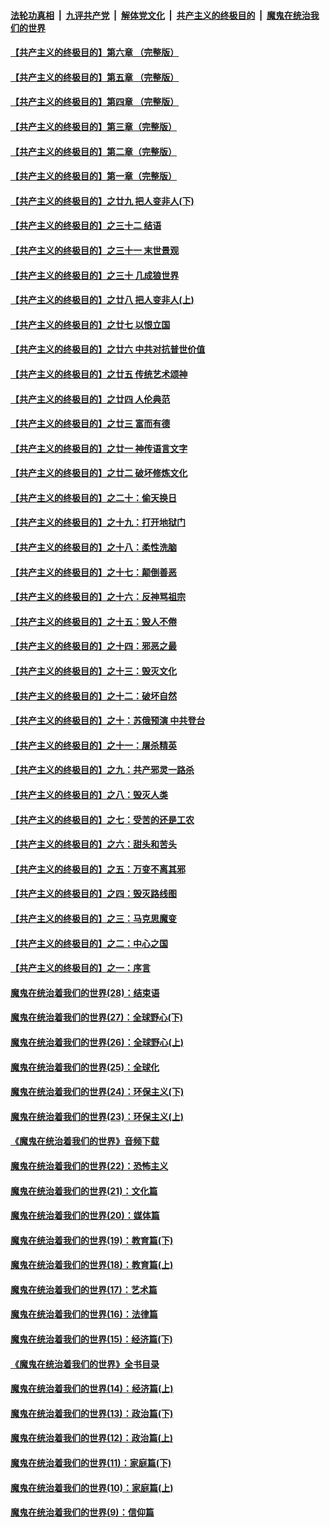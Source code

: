 

####  [法轮功真相](../../../../basic/blob/master/README.md?t=05161902) &nbsp;|&nbsp; [九评共产党](../../../../9ping.md/blob/master/README.md?t=05161902) &nbsp;|&nbsp; [解体党文化](../../../../jtdwh.md/blob/master/README.md?t=05161902)  &nbsp;|&nbsp; [共产主义的终极目的](../../../../gczydzjmd.md/blob/master/README.md?t=05161902) &nbsp;|&nbsp; [魔鬼在统治我们的世界](../../../../mgztzwmdsj.md/blob/master/README.md?t=05161902) 

#### [【共产主义的终极目的】第六章 （完整版）](../pages/nsc422/n11428913.md?t=05161902) 

#### [【共产主义的终极目的】第五章 （完整版）](../pages/nsc422/n11428912.md?t=05161902) 

#### [【共产主义的终极目的】第四章 （完整版）](../pages/nsc422/n11428907.md?t=05161902) 

#### [【共产主义的终极目的】第三章（完整版）](../pages/nsc422/n11428848.md?t=05161902) 

#### [【共产主义的终极目的】第二章（完整版）](../pages/nsc422/n11428831.md?t=05161902) 

#### [【共产主义的终极目的】第一章（完整版）](../pages/nsc422/n11417651.md?t=05161902) 

#### [【共产主义的终极目的】之廿九 把人变非人(下)](../pages/nsc422/n11344140.md?t=05161902) 

#### [【共产主义的终极目的】之三十二 结语](../pages/nsc422/n11360535.md?t=05161902) 

#### [【共产主义的终极目的】之三十一 末世景观](../pages/nsc422/n11351129.md?t=05161902) 

#### [【共产主义的终极目的】之三十 几成狼世界](../pages/nsc422/n11348280.md?t=05161902) 

#### [【共产主义的终极目的】之廿八 把人变非人(上)](../pages/nsc422/n11340492.md?t=05161902) 

#### [【共产主义的终极目的】之廿七 以恨立国](../pages/nsc422/n11336944.md?t=05161902) 

#### [【共产主义的终极目的】之廿六 中共对抗普世价值](../pages/nsc422/n11324785.md?t=05161902) 

#### [【共产主义的终极目的】之廿五 传统艺术颂神](../pages/nsc422/n11296396.md?t=05161902) 

#### [【共产主义的终极目的】之廿四 人伦典范](../pages/nsc422/n11296397.md?t=05161902) 

#### [【共产主义的终极目的】之廿三 富而有德](../pages/nsc422/n11283598.md?t=05161902) 

#### [【共产主义的终极目的】之廿一 神传语言文字](../pages/nsc422/n11263265.md?t=05161902) 

#### [【共产主义的终极目的】之廿二 破坏修炼文化](../pages/nsc422/n11245728.md?t=05161902) 

#### [【共产主义的终极目的】之二十：偷天换日](../pages/nsc422/n11238846.md?t=05161902) 

#### [【共产主义的终极目的】之十九：打开地狱门](../pages/nsc422/n11206376.md?t=05161902) 

#### [【共产主义的终极目的】之十八：柔性洗脑](../pages/nsc422/n11199994.md?t=05161902) 

#### [【共产主义的终极目的】之十七：颠倒善恶](../pages/nsc422/n11179782.md?t=05161902) 

#### [【共产主义的终极目的】之十六：反神骂祖宗](../pages/nsc422/n11166798.md?t=05161902) 

#### [【共产主义的终极目的】之十五：毁人不倦](../pages/nsc422/n11166792.md?t=05161902) 

#### [【共产主义的终极目的】之十四：邪恶之最](../pages/nsc422/n11150249.md?t=05161902) 

#### [【共产主义的终极目的】之十三：毁灭文化](../pages/nsc422/n11135227.md?t=05161902) 

#### [【共产主义的终极目的】之十二：破坏自然](../pages/nsc422/n11135214.md?t=05161902) 

#### [【共产主义的终极目的】之十：苏俄预演 中共登台](../pages/nsc422/n11118424.md?t=05161902) 

#### [【共产主义的终极目的】之十一：屠杀精英](../pages/nsc422/n11118442.md?t=05161902) 

#### [【共产主义的终极目的】之九：共产邪灵一路杀](../pages/nsc422/n11114139.md?t=05161902) 

#### [【共产主义的终极目的】之八：毁灭人类](../pages/nsc422/n11108503.md?t=05161902) 

#### [【共产主义的终极目的】之七：受苦的还是工农](../pages/nsc422/n11101809.md?t=05161902) 

#### [【共产主义的终极目的】之六：甜头和苦头](../pages/nsc422/n11096971.md?t=05161902) 

#### [【共产主义的终极目的】之五：万变不离其邪](../pages/nsc422/n11091285.md?t=05161902) 

#### [【共产主义的终极目的】之四：毁灭路线图](../pages/nsc422/n11086284.md?t=05161902) 

#### [【共产主义的终极目的】之三：马克思魔变](../pages/nsc422/n11061941.md?t=05161902) 

#### [【共产主义的终极目的】之二：中心之国](../pages/nsc422/n11047728.md?t=05161902) 

#### [【共产主义的终极目的】之一：序言](../pages/nsc422/n11086077.md?t=05161902) 

#### [魔鬼在统治着我们的世界(28)：结束语](../pages/nsc422/n10936246.md?t=05161902) 

#### [魔鬼在统治着我们的世界(27)：全球野心(下)](../pages/nsc422/n10928319.md?t=05161902) 

#### [魔鬼在统治着我们的世界(26)：全球野心(上)](../pages/nsc422/n10900318.md?t=05161902) 

#### [魔鬼在统治着我们的世界(25)：全球化](../pages/nsc422/n10788205.md?t=05161902) 

#### [魔鬼在统治着我们的世界(24)：环保主义(下)](../pages/nsc422/n10695307.md?t=05161902) 

#### [魔鬼在统治着我们的世界(23)：环保主义(上)](../pages/nsc422/n10688613.md?t=05161902) 

#### [《魔鬼在统治着我们的世界》音频下载](../pages/nsc422/n10635553.md?t=05161902) 

#### [魔鬼在统治着我们的世界(22)：恐怖主义](../pages/nsc422/n10614727.md?t=05161902) 

#### [魔鬼在统治着我们的世界(21)：文化篇](../pages/nsc422/n10597706.md?t=05161902) 

#### [魔鬼在统治着我们的世界(20)：媒体篇](../pages/nsc422/n10586579.md?t=05161902) 

#### [魔鬼在统治着我们的世界(19)：教育篇(下)](../pages/nsc422/n10564808.md?t=05161902) 

#### [魔鬼在统治着我们的世界(18)：教育篇(上)](../pages/nsc422/n10526970.md?t=05161902) 

#### [魔鬼在统治着我们的世界(17)：艺术篇](../pages/nsc422/n10499093.md?t=05161902) 

#### [魔鬼在统治着我们的世界(16)：法律篇](../pages/nsc422/n10485969.md?t=05161902) 

#### [魔鬼在统治着我们的世界(15)：经济篇(下)](../pages/nsc422/n10469975.md?t=05161902) 

#### [《魔鬼在统治着我们的世界》全书目录](../pages/nsc422/n10464261.md?t=05161902) 

#### [魔鬼在统治着我们的世界(14)：经济篇(上)](../pages/nsc422/n10457370.md?t=05161902) 

#### [魔鬼在统治着我们的世界(13)：政治篇(下)](../pages/nsc422/n10448270.md?t=05161902) 

#### [魔鬼在统治着我们的世界(12)：政治篇(上)](../pages/nsc422/n10444576.md?t=05161902) 

#### [魔鬼在统治着我们的世界(11)：家庭篇(下)](../pages/nsc422/n10440961.md?t=05161902) 

#### [魔鬼在统治着我们的世界(10)：家庭篇(上)](../pages/nsc422/n10435448.md?t=05161902) 

#### [魔鬼在统治着我们的世界(9)：信仰篇](../pages/nsc422/n10432159.md?t=05161902) 

